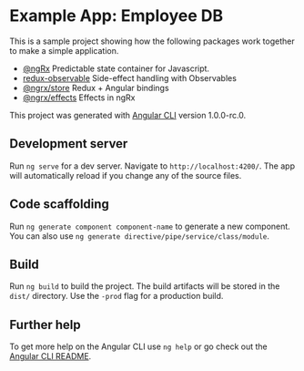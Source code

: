 # Example App: Employee DB

This is a sample project showing how the following packages work together to make a simple
application.

* [@ngRx](https://github.com/ngrx/platform) Predictable state container for Javascript.
* [redux-observable](https://github.com/redux-observable/redux-observable) Side-effect handling with Observables
* [@ngrx/store](https://github.com/ngrx/platform/blob/master/docs/store/README.md) Redux + Angular bindings
* [@ngrx/effects](https://github.com/ngrx/platform/blob/master/docs/effects/README.md) Effects in ngRx

This project was generated with [Angular CLI](https://github.com/angular/angular-cli) version 1.0.0-rc.0.

## Development server
Run `ng serve` for a dev server. Navigate to `http://localhost:4200/`. The app will automatically reload if you change any of the source files.

## Code scaffolding

Run `ng generate component component-name` to generate a new component. You can also use `ng generate directive/pipe/service/class/module`.

## Build

Run `ng build` to build the project. The build artifacts will be stored in the `dist/` directory. Use the `-prod` flag for a production build.


## Further help

To get more help on the Angular CLI use `ng help` or go check out the [Angular CLI README](https://github.com/angular/angular-cli/blob/master/README.md).

